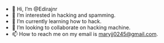 - 👋 Hi, I’m @Edirajnr
- 👀 I’m interested in hacking and spamming.
- 🌱 I’m currently learning how to hack.
- 💞️ I’m looking to collaborate on hacking machine.
- 📫 How to reach me on my email is maryjj0245@gmail.com.

<!---
Edirajnr/Edirajnr is a ✨ special ✨ repository because its `README.md` (this file) appears on your GitHub profile.
You can click the Preview link to take a look at your changes.
--->
